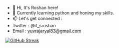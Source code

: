 - 👋 Hi, It's Roshan here!
- 🌱 Currently learning python and honing my skills.
- 📫 Let's get connected :
-    Twitter : @it_sroshan
-    Email  : yuvrajaryal83@gmail.com

[![GitHub Streak](https://streak-stats.demolab.com/?user=Roshan310)](https://git.io/streak-stats)


<!---
Roshan310/Roshan310 is a ✨ special ✨ repository because its `README.md` (this file) appears on your GitHub profile.
You can click the Preview link to take a look at your changes.
--->
